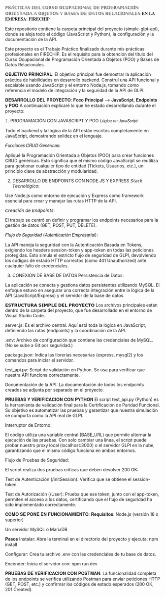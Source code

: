 ℙℝ𝔸́ℂ𝕋𝕀ℂ𝔸𝕊 𝔻𝔼𝕃 ℂ𝕌ℝ𝕊𝕆 𝕆ℂ𝕌ℙ𝔸ℂ𝕀𝕆ℕ𝔸𝕃 𝔻𝔼 ℙℝ𝕆𝔾ℝ𝔸𝕄𝔸ℂ𝕀𝕆́ℕ 𝕆ℝ𝕀𝔼𝙽𝕋𝔸𝔻𝔸 𝔸 𝕆𝔹𝕁𝔼𝕋𝕆𝕊 𝕐 𝔹𝔸𝕊𝔼𝕊 𝔻𝔼 𝔻𝔸𝕋𝕆𝕊 ℝ𝔼𝕃𝔸ℂ𝕀𝕆ℕ𝔸𝕃𝔼𝕊
𝐄𝐍 𝐋𝐀 𝐄𝐌𝐏𝐑𝐄𝐒𝐀: 𝐅𝐈𝐑𝐄𝐂𝐇𝐈𝐏

Este repositorio contiene la carpeta principal del proyecto (simple-glpi-api), donde se aloja todo el código (JavaScript y Python), la configuración y la documentación de la API.

Este proyecto es el Trabajo Práctico finalizado durante mis prácticas profesionales en FIRECHIP. Es el requisito para la obtención del título del Curso Ocupacional de Programación Orientada a Objetos (POO) y Bases de Datos Relacionales.

𝐎𝐁𝐉𝐄𝐓𝐈𝐕𝐎 𝐏𝐑𝐈𝐍𝐂𝐈𝐏𝐀𝐋:
El objetivo principal fue demostrar la aplicación práctica de habilidades en desarrollo backend. Construí una API funcional y escalable usando JavaScript y el entorno Node.js, tomando como referencia el modelo de integración y la seguridad de la API de GLPI.

𝐃𝐄𝐒𝐀𝐑𝐑𝐎𝐋𝐋𝐎 𝐃𝐄𝐋 𝐏𝐑𝐎𝐘𝐄𝐂𝐓𝐎: 𝐅𝐨𝐜𝐨 𝐏𝐫𝐢𝐧𝐜𝐢𝐩𝐚𝐥 --> 𝐉𝐚𝐯𝐚𝐒𝐜𝐫𝐢𝐩𝐭, 𝐄𝐧𝐝𝐩𝐨𝐢𝐧𝐭𝐬 𝐲 𝐏𝐎𝐎
A continuación explicaré lo que he estado desarrollando durante el proyecto:

𝟷. PROGRAMACIÓN CON JAVASCRIPT Y POO
𝘓𝘰́𝘨𝘪𝘤𝘢 𝘦𝘯 𝘑𝘢𝘷𝘢𝘚𝘤𝘳𝘪𝘱𝘵:

Todo el backend y la lógica de la API están escritos completamente en JavaScript, demostrando solidez en el lenguaje.

𝐹𝑢𝑛𝑐𝑖𝑜𝑛𝑒𝑠 𝐶𝑅𝑈𝐷 𝐺𝑒𝑛𝑒́𝑟𝑖𝑐𝑎𝑠:

Apliqué la Programación Orientada a Objetos (POO) para crear funciones CRUD genéricas. Esto significa que el mismo código JavaScript se reutiliza para gestionar cualquier tipo de entidad (Tickets, Usuarios, etc.), un principio clave de abstracción y modularidad.

2. DESARROLLO DE ENDPOINTS CON NODE.JS Y EXPRESS
𝘚𝘵𝘢𝘤𝘬 𝘛𝘦𝘤𝘯𝘰𝘭𝘰́𝘨𝘪𝘤𝘰:

Usé Node.js como entorno de ejecución y Express como framework esencial para crear y manejar las rutas HTTP de la API.

𝘊𝘳𝘦𝘢𝘤𝘪𝘰́𝘯 𝘥𝘦 𝘌𝘯𝘥𝘱𝘰𝘪𝘯𝘵𝘴:

El trabajo se centró en definir y programar los endpoints necesarios para la gestión de datos (GET, POST, PUT, DELETE).

𝐹𝑙𝑢𝑗𝑜 𝑑𝑒 𝑆𝑒𝑔𝑢𝑟𝑖𝑑𝑎𝑑 (𝐴𝑢𝑡𝑒𝑛𝑡𝑖𝑐𝑎𝑐𝑖𝑜́𝑛 𝐸𝑚𝑝𝑟𝑒𝑠𝑎𝑟𝑖𝑎𝑙):

La API maneja la seguridad con la Autenticación Basada en Tokens, exigiendo los headers session-token y app-token en todas las peticiones protegidas. Esto simula el estricto flujo de seguridad de GLPI, devolviendo los códigos de estado HTTP correctos (como 401 Unauthorized) ante cualquier fallo de credenciales.

3. CONEXIÓN DE BASE DE DATOS
Persistencia de Datos:

La aplicación se conecta y gestiona datos persistentes utilizando MySQL. El enfoque estuvo en asegurar una correcta integración entre la lógica de la API (JavaScript/Express) y el servidor de la base de datos.

𝗘𝗦𝗧𝗥𝗨𝗖𝗧𝗨𝗥𝗔 𝗦𝗜𝗠𝗣𝗟𝗘 𝗗𝗘𝗟 𝗣𝗥𝗢𝗬𝗘𝗖𝗧𝗢
Los archivos principales están dentro de la carpeta del proyecto, que fue desarrollado en el entorno de Visual Studio Code.

server.js: Es el archivo central. Aquí está toda la lógica en JavaScript, definiendo las rutas (endpoints) y la coordinación de la API.

.env: Archivo de configuración que contiene las credenciales de MySQL. (No se sube a Git por seguridad.)

package.json: Indica las librerías necesarias (express, mysql2) y los comandos para iniciar el servidor.

test_api.py: Script de validación en Python. Se usa para verificar que nuestra API funciona correctamente.

Documentación de la API: La documentación de todos los endpoints creados se adjunta por separado en el proyecto.

𝐏𝐑𝐔𝐄𝐁𝐀𝐒 𝐘 𝐕𝐄𝐑𝐈𝐅𝐈𝐂𝐀𝐂𝐈𝐎́𝐍 𝐂𝐎𝐍 𝐏𝐘𝐓𝐇𝐎𝐍
El script test_api.py (Python) es la herramienta de validación final para la Certificación de Paridad Funcional. Su objetivo es automatizar las pruebas y garantizar que nuestra simulación se comporta como la API real de GLPI.

Interruptor de Entorno:

El código utiliza una variable central (BASE_URL) que permite alternar la ejecución de las pruebas. Con solo cambiar una línea, el script puede probar nuestro proxy local (localhost:3000) o el servidor GLPI en la nube, garantizando que el mismo código funciona en ambos entornos.

Flujo de Pruebas de Seguridad:

El script realiza dos pruebas críticas que deben devolver 200 OK:

Test de Autenticación (/initSession): Verifica que se obtiene el session-token.

Test de Autorización (/User): Prueba que ese token, junto con el app-token, permiten el acceso a los datos, certificando que el flujo de seguridad ha sido implementado correctamente.

𝐂𝐎𝐌𝐎 𝐒𝐄 𝐏𝐎𝐍𝐄 𝐄𝐍 𝐅𝐔𝐍𝐂𝐈𝐎𝐍𝐀𝐌𝐈𝐄𝐍𝐓𝐎:
𝐑𝐞𝐪𝐮𝐢𝐬𝐢𝐭𝐨𝐬:
Node.js (versión 18 o superior)

Un servidor MySQL o MariaDB

𝐏𝐚𝐬𝐨𝐬
Instalar: Abre la terminal en el directorio del proyecto y ejecuta: npm install

Configurar: Crea tu archivo .env con las credenciales de tu base de datos.

Encender: Inicia el servidor con: npm run dev

𝐏𝐑𝐔𝐄𝐁𝐀𝐒 𝐃𝐄 𝐕𝐄𝐑𝐈𝐅𝐈𝐂𝐀𝐂𝐈𝐎́𝐍 𝐂𝐎𝐍 𝐏𝐎𝐒𝐓𝐌𝐀𝐍:
La funcionalidad completa de los endpoints se verifica utilizando Postman para enviar peticiones HTTP (GET, POST, etc.) y confirmar los códigos de estado esperados (200 OK, 201 Created).
